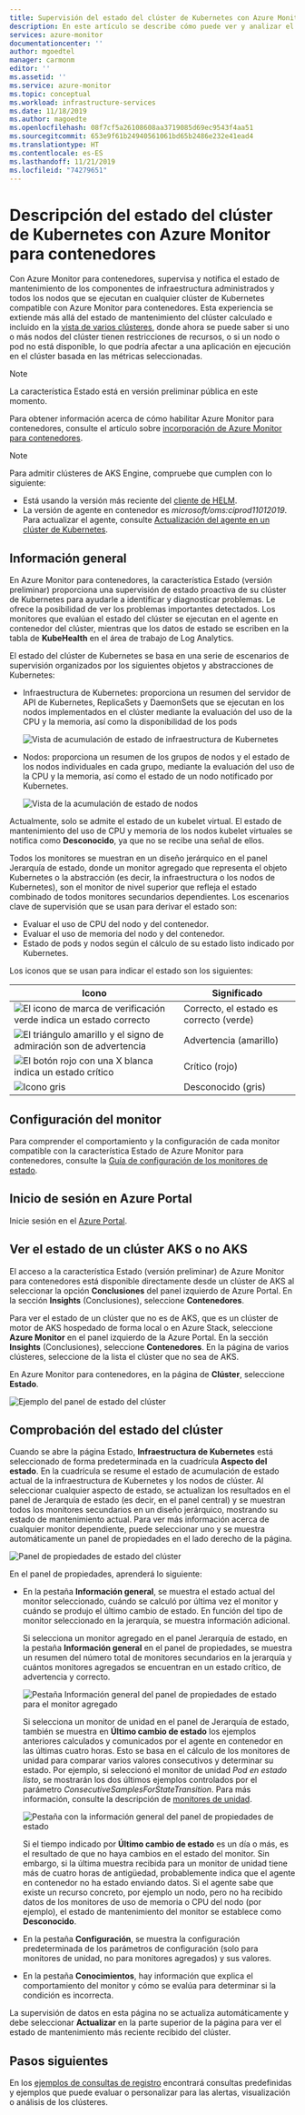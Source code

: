 ```yaml
---
title: Supervisión del estado del clúster de Kubernetes con Azure Monitor para contenedores | Microsoft Docs
description: En este artículo se describe cómo puede ver y analizar el estado de los clústeres de AKS y que no es AKS con Azure Monitor para contenedores.
services: azure-monitor
documentationcenter: ''
author: mgoedtel
manager: carmonm
editor: ''
ms.assetid: ''
ms.service: azure-monitor
ms.topic: conceptual
ms.workload: infrastructure-services
ms.date: 11/18/2019
ms.author: magoedte
ms.openlocfilehash: 08f7cf5a26108608aa3719085d69ec9543f4aa51
ms.sourcegitcommit: 653e9f61b24940561061bd65b2486e232e41ead4
ms.translationtype: HT
ms.contentlocale: es-ES
ms.lasthandoff: 11/21/2019
ms.locfileid: "74279651"
---
```

# <a name="understand-kubernetes-cluster-health-with-azure-monitor-for-containers"></a>Descripción del estado del clúster de Kubernetes con Azure Monitor para contenedores

Con Azure Monitor para contenedores, supervisa y notifica el estado de mantenimiento de los componentes de infraestructura administrados y todos los nodos que se ejecutan en cualquier clúster de Kubernetes compatible con Azure Monitor para contenedores. Esta experiencia se extiende más allá del estado de mantenimiento del clúster calculado e incluido en la [vista de varios clústeres](container-insights-analyze.md#multi-cluster-view-from-azure-monitor), donde ahora se puede saber si uno o más nodos del clúster tienen restricciones de recursos, o si un nodo o pod no está disponible, lo que podría afectar a una aplicación en ejecución en el clúster basada en las métricas seleccionadas.

>[!NOTE]
>La característica Estado está en versión preliminar pública en este momento.
>

Para obtener información acerca de cómo habilitar Azure Monitor para contenedores, consulte el artículo sobre [incorporación de Azure Monitor para contenedores](container-insights-onboard.md).

>[!NOTE]
>Para admitir clústeres de AKS Engine, compruebe que cumplen con lo siguiente:
>- Está usando la versión más reciente del [cliente de HELM](https://helm.sh/docs/using_helm/).
>- La versión de agente en contenedor es *microsoft/oms:ciprod11012019*. Para actualizar el agente, consulte [Actualización del agente en un clúster de Kubernetes](container-insights-manage-agent.md#upgrading-agent-on-monitored-kubernetes-cluster).
>

## <a name="overview"></a>Información general

En Azure Monitor para contenedores, la característica Estado (versión preliminar) proporciona una supervisión de estado proactiva de su clúster de Kubernetes para ayudarle a identificar y diagnosticar problemas. Le ofrece la posibilidad de ver los problemas importantes detectados. Los monitores que evalúan el estado del clúster se ejecutan en el agente en contenedor del clúster, mientras que los datos de estado se escriben en la tabla de **KubeHealth** en el área de trabajo de Log Analytics. 

El estado del clúster de Kubernetes se basa en una serie de escenarios de supervisión organizados por los siguientes objetos y abstracciones de Kubernetes:

- Infraestructura de Kubernetes: proporciona un resumen del servidor de API de Kubernetes, ReplicaSets y DaemonSets que se ejecutan en los nodos implementados en el clúster mediante la evaluación del uso de la CPU y la memoria, así como la disponibilidad de los pods

    ![Vista de acumulación de estado de infraestructura de Kubernetes](./media/container-insights-health/health-view-kube-infra-01.png)

- Nodos: proporciona un resumen de los grupos de nodos y el estado de los nodos individuales en cada grupo, mediante la evaluación del uso de la CPU y la memoria, así como el estado de un nodo notificado por Kubernetes.

    ![Vista de la acumulación de estado de nodos](./media/container-insights-health/health-view-nodes-01.png)

Actualmente, solo se admite el estado de un kubelet virtual. El estado de mantenimiento del uso de CPU y memoria de los nodos kubelet virtuales se notifica como **Desconocido**, ya que no se recibe una señal de ellos.

Todos los monitores se muestran en un diseño jerárquico en el panel Jerarquía de estado, donde un monitor agregado que representa el objeto Kubernetes o la abstracción (es decir, la infraestructura o los nodos de Kubernetes), son el monitor de nivel superior que refleja el estado combinado de todos monitores secundarios dependientes. Los escenarios clave de supervisión que se usan para derivar el estado son:

* Evaluar el uso de CPU del nodo y del contenedor.
* Evaluar el uso de memoria del nodo y del contenedor.
* Estado de pods y nodos según el cálculo de su estado listo indicado por Kubernetes.

Los iconos que se usan para indicar el estado son los siguientes:

|Icono|Significado|  
|--------|-----------|  
|![El icono de marca de verificación verde indica un estado correcto](./media/container-insights-health/healthyicon.png)|Correcto, el estado es correcto (verde)|  
|![El triángulo amarillo y el signo de admiración son de advertencia](./media/container-insights-health/warningicon.png)|Advertencia (amarillo)|  
|![El botón rojo con una X blanca indica un estado crítico](./media/container-insights-health/criticalicon.png)|Crítico (rojo)|  
|![Icono gris](./media/container-insights-health/grayicon.png)|Desconocido (gris)|  

## <a name="monitor-configuration"></a>Configuración del monitor

Para comprender el comportamiento y la configuración de cada monitor compatible con la característica Estado de Azure Monitor para contenedores, consulte la [Guía de configuración de los monitores de estado](container-insights-health-monitors-config.md).

## <a name="sign-in-to-the-azure-portal"></a>Inicio de sesión en Azure Portal

Inicie sesión en el [Azure Portal](https://portal.azure.com). 

## <a name="view-health-of-an-aks-or-non-aks-cluster"></a>Ver el estado de un clúster AKS o no AKS

El acceso a la característica Estado (versión preliminar) de Azure Monitor para contenedores está disponible directamente desde un clúster de AKS al seleccionar la opción **Conclusiones** del panel izquierdo de Azure Portal. En la sección **Insights**  (Conclusiones), seleccione **Contenedores**. 

Para ver el estado de un clúster que no es de AKS, que es un clúster de motor de AKS hospedado de forma local o en Azure Stack, seleccione **Azure Monitor** en el panel izquierdo de la Azure Portal. En la sección **Insights**  (Conclusiones), seleccione **Contenedores**.  En la página de varios clústeres, seleccione de la lista el clúster que no sea de AKS.

En Azure Monitor para contenedores, en la página de **Clúster**, seleccione **Estado**.

![Ejemplo del panel de estado del clúster](./media/container-insights-health/container-insights-health-page.png)

## <a name="review-cluster-health"></a>Comprobación del estado del clúster

Cuando se abre la página Estado, **Infraestructura de Kubernetes** está seleccionado de forma predeterminada en la cuadrícula **Aspecto del estado**.  En la cuadrícula se resume el estado de acumulación de estado actual de la infraestructura de Kubernetes y los nodos de clúster. Al seleccionar cualquier aspecto de estado, se actualizan los resultados en el panel de Jerarquía de estado (es decir, en el panel central) y se muestran todos los monitores secundarios en un diseño jerárquico, mostrando su estado de mantenimiento actual. Para ver más información acerca de cualquier monitor dependiente, puede seleccionar uno y se muestra automáticamente un panel de propiedades en el lado derecho de la página. 

![Panel de propiedades de estado del clúster](./media/container-insights-health/health-view-property-pane.png)

En el panel de propiedades, aprenderá lo siguiente:

- En la pestaña **Información general**, se muestra el estado actual del monitor seleccionado, cuándo se calculó por última vez el monitor y cuándo se produjo el último cambio de estado. En función del tipo de monitor seleccionado en la jerarquía, se muestra información adicional.

    Si selecciona un monitor agregado en el panel Jerarquía de estado, en la pestaña **Información general** en el panel de propiedades, se muestra un resumen del número total de monitores secundarios en la jerarquía y cuántos monitores agregados se encuentran en un estado crítico, de advertencia y correcto. 

    ![Pestaña Información general del panel de propiedades de estado para el monitor agregado](./media/container-insights-health/health-overview-aggregate-monitor.png)

    Si selecciona un monitor de unidad en el panel de Jerarquía de estado, también se muestra en **Último cambio de estado** los ejemplos anteriores calculados y comunicados por el agente en contenedor en las últimas cuatro horas. Esto se basa en el cálculo de los monitores de unidad para comparar varios valores consecutivos y determinar su estado. Por ejemplo, si seleccionó el monitor de unidad *Pod en estado listo*, se mostrarán los dos últimos ejemplos controlados por el parámetro *ConsecutiveSamplesForStateTransition*. Para más información, consulte la descripción de [monitores de unidad](container-insights-health-monitors-config.md#unit-monitors).
    
    ![Pestaña con la información general del panel de propiedades de estado](./media/container-insights-health/health-overview-unit-monitor.png)

    Si el tiempo indicado por **Último cambio de estado** es un día o más, es el resultado de que no haya cambios en el estado del monitor. Sin embargo, si la última muestra recibida para un monitor de unidad tiene más de cuatro horas de antigüedad, probablemente indica que el agente en contenedor no ha estado enviando datos. Si el agente sabe que existe un recurso concreto, por ejemplo un nodo, pero no ha recibido datos de los monitores de uso de memoria o CPU del nodo (por ejemplo), el estado de mantenimiento del monitor se establece como **Desconocido**.  

- En la pestaña **Configuración**, se muestra la configuración predeterminada de los parámetros de configuración (solo para monitores de unidad, no para monitores agregados) y sus valores.
- En la pestaña **Conocimientos**, hay información que explica el comportamiento del monitor y cómo se evalúa para determinar si la condición es incorrecta.

La supervisión de datos en esta página no se actualiza automáticamente y debe seleccionar **Actualizar** en la parte superior de la página para ver el estado de mantenimiento más reciente recibido del clúster.

## <a name="next-steps"></a>Pasos siguientes

En los [ejemplos de consultas de registro](container-insights-log-search.md#search-logs-to-analyze-data) encontrará consultas predefinidas y ejemplos que puede evaluar o personalizar para las alertas, visualización o análisis de los clústeres.